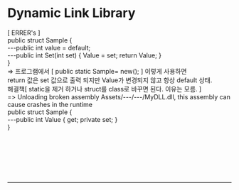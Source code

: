# Dynamic Link Library
[ ERRER's ]
<br>public struct Sample {
<br>---public int value = default;
<br>---public int Set(int set) { Value = set; return Value; }
<br>}
<br>=> 프로그램에서 [ public static Sample= new(); ] 이렇게 사용하면
<br>return 값은 set 값으로 출력 되지만 Value가 변경되지 않고 항상 default 상태.
<br>해결책[ static을 제거 하거나 struct를 class로 바꾸면 된다. 이유는 모름. ]
<br>=> Unloading broken assembly Assets/---/---/MyDLL.dll, this assembly can cause crashes in the runtime
<br>public struct Sample {
<br>---public int Value { get; private set; }
<br>}
<br>
<br>
<br>
<br>
<br>
<br>
<br><hr>
